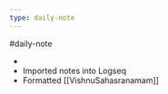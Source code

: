 ```yaml
---
type: daily-note
---
```


#daily-note

-
- Imported notes into Logseq
- Formatted [[VishnuSahasranamam]]